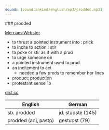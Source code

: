 ```yaml
---
sound: [sound:ankimd/english/mp3/prodded.mp3]
---
```


\### prodded

[Merriam-Webster](https://www.merriam-webster.com/dictionary/prodded)

- to thrust a pointed instrument into : prick
- to incite to action : stir
- to poke or stir as if with a prod
- to urge someone on
- a pointed instrument used to prod
- an incitement to act
    - needed a few prods to remember her lines
- product; production
- protestant sense 1b

[dict.cc](https://www.dict.cc/prodded)

| English        | German       |
| -------------- | ------------ |
| sb. prodded | jd. stupste (145) |
| prodded (adj, pastp) | gestupst (79) |
